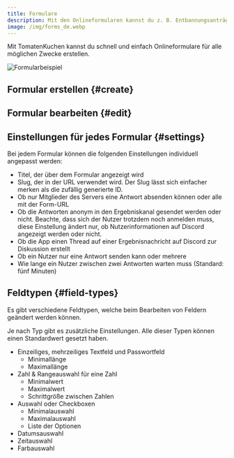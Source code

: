 ```yaml
---
title: Formulare
description: Mit den Onlineformularen kannst du z. B. Entbannungsanträge oder Bewerbungsformulare erstellen.
image: /img/forms_de.webp
---
```


Mit TomatenKuchen kannst du schnell und einfach Onlineformulare für alle möglichen Zwecke erstellen.

![Formularbeispiel](/img/forms_de.webp)

## Formular erstellen {#create}

<Command name="form add" slash="slug:URL-Slug title:Formtitel" message="<URL-Slug> <Formtitel>"></Command>

## Formular bearbeiten {#edit}

<Command name="form edit" slash="id:ID oder URL-Slug" message="<ID oder URL-Slug>"></Command>

## Einstellungen für jedes Formular {#settings}

Bei jedem Formular können die folgenden Einstellungen individuell angepasst werden:
- Titel, der über dem Formular angezeigt wird
- Slug, der in der URL verwendet wird. Der Slug lässt sich einfacher merken als die zufällig generierte ID.
- Ob nur Mitglieder des Servers eine Antwort absenden können oder alle mit der Form-URL
- Ob die Antworten anonym in den Ergebniskanal gesendet werden oder nicht. Beachte, dass sich der Nutzer trotzdem noch anmelden muss, diese Einstellung ändert nur, ob Nutzerinformationen auf Discord angezeigt werden oder nicht.
- Ob die App einen Thread auf einer Ergebnisnachricht auf Discord zur Diskussion erstellt
- Ob ein Nutzer nur eine Antwort senden kann oder mehrere
- Wie lange ein Nutzer zwischen zwei Antworten warten muss (Standard: fünf Minuten)

## Feldtypen {#field-types}

Es gibt verschiedene Feldtypen, welche beim Bearbeiten von Feldern geändert werden können.

Je nach Typ gibt es zusätzliche Einstellungen.
Alle dieser Typen können einen Standardwert gesetzt haben.

- Einzeiliges, mehrzeiliges Textfeld und Passwortfeld
	- Minimallänge
	- Maximallänge
- Zahl & Rangeauswahl für eine Zahl
	- Minimalwert
	- Maximalwert
	- Schrittgröße zwischen Zahlen
- Auswahl oder Checkboxen
	- Minimalauswahl
	- Maximalauswahl
	- Liste der Optionen
- Datumsauswahl
- Zeitauswahl
- Farbauswahl
